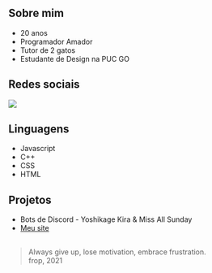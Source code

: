 ## Sobre mim

- 20 anos
- Programador Amador
- Tutor de 2 gatos
- Estudante de Design na PUC GO

## Redes sociais
[![](https://img.shields.io/badge/Instagram-E4405F?style=for-the-badge&logo=instagram&logoColor=white)](https://www.instagram.com/eusoufrop/)  

## Linguagens
- Javascript
- C++
- CSS
- HTML

## Projetos
- Bots de Discord - Yoshikage Kira & Miss All Sunday<br>
- <a href="https://frop.info">Meu site</a>

## 

> Always give up, lose motivation, embrace frustration.  
> frop, 2021
